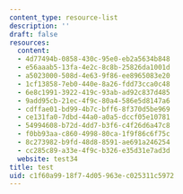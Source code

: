 ```yaml
---
content_type: resource-list
description: ''
draft: false
resources:
  content:
  - 4d77494b-0858-430c-95e0-eb2a5634b848
  - e56aaab5-13fa-4e2c-8c8b-25826da1001d
  - a5023000-508d-4e63-9f86-ee8965083e20
  - 1cf13858-7eb0-440e-8a26-fdd73cca0c48
  - 6e8c1991-3922-419c-93ab-ad92c837d485
  - 9add95cb-21ec-4f9c-80a4-586e5d8147a6
  - cdffae01-bd99-4b7c-bff6-8f370d5be969
  - ce131fa0-7dbd-44a0-a0a5-dccf05e10781
  - 54994608-b72d-4dd7-b3f6-c4f26d6a47c8
  - f0bb93aa-c860-4998-80ca-1f9f86c6f75c
  - 8c273982-b9fd-48d8-8591-ae691a246254
  - cc285c89-a33e-4f9c-b326-e35d31e7ad3d
  website: test34
title: test
uid: c1f60a99-18f7-4d05-963e-c025311c5972
---
```

